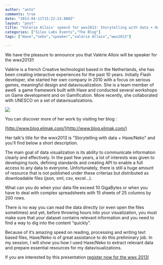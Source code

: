 ```yaml
---
author: "anto"
comments: true
date: "2013-04-11T15:22:23.000Z"
layout: "post"
title: "Valérie Alloix' speech for wwx2013: Storytelling with data + Haxe/Neko"
categories: ["Silex Labs Events","The Blog"]
tags: ["Haxe","neko","speaker","valérie Alloix","wwx2013"]

---
```

We have the pleasure to announce you that Valérie Alloix will be speaker for the wwx2013!!

Valérie is a french Creative technologist based in the Netherlands, she has been creating interactive experiences for the past 10 years. Initially Flash developer, she started her own company in 2010 with a focus on serious games, meaningful design and data­visualization. She is a team member of awe6 ­ a game framework built with Haxe and conducted several workshops on Game development and on Gamification. More recently, she collaborated with UNESCO on a set of data­visualizations.






[![](https://www.silexlabs.org/wp-content/uploads/2013/04/Capture-d’écran-2013-04-10-à-15.22.13.png)](https://www.silexlabs.org/138008/the-blog/valerie-alloix-speech-for-wwx2013-storytelling-with-data-haxeneko/attachment/capture-decran-2013-04-10-a-15-22-13/)











You can discover more of her work by visiting her blog :






[http://www.blog.elimak.com/](http://www.blog.elimak.com/)

Her talk's title for the wwx2013 is "Storytelling with data + Haxe/Neko" and you'll find below a short description.

The main goal of data visualization is its ability to communicate information clearly and effectively. In the past few years, a lot of interests was given to developing tools, defining standards and creating API to enable a full access to any data to everyone. Unfortunately, there is still a huge amount of resource that is not published under these criterias but distributed as downloadable files (json, xml, csv, excel...).

What can you do when your data file exceed 10 GigaBytes or when you have to deal with complex spreadsheets with 15 sheets of 25 columns by 200 rows.

There is no way you can read the data directly (or even open the files sometimes) and yet, before throwing hours into your visualization, you must make sure that your dataset contains relevant information and you need to find a way to dig into the content “quickly”.

Because of it’s amazing speed on reading, processing and writing text based files, Haxe/Neko is of great assistance to do this preliminary job. In my session, I will show you how I used Haxe/Neko to extract relevant data and prepare essential resources for my data­visualizations.

If you are interested by this presentation [register now for the wwx 2013!](http://wwx2013.eventbrite.fr/)













